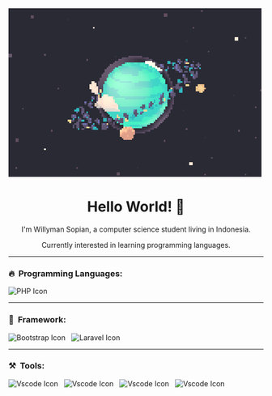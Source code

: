 <div>
    <img src="https://github.com/willymansopian/willymansopian/blob/main/assets/img/planet.gif" alt="Dashboard">
</div>

<h1 align="center"> Hello World! 👋 </h1>
<!-- ## Hello World! 👋 -->

<p align="center">I'm Willyman Sopian, a computer science student living in Indonesia.</p>

<p align="center">Currently interested in learning programming languages.</p>

<hr>

<h3>🔥&nbsp;&nbsp;Programming Languages: </h3>
<div>
    <img src="https://skillicons.dev/icons?i=php" alt="PHP Icon">&nbsp;&nbsp;
</div>

<hr>

<h3>🌱&nbsp;&nbsp;Framework: </h3>
<div>
    <img src="https://skillicons.dev/icons?i=bootstrap" alt="Bootstrap Icon">&nbsp;&nbsp;
    <img src="https://skillicons.dev/icons?i=laravel" alt="Laravel Icon">&nbsp;&nbsp;
</div>

<hr>

<h3>⚒️&nbsp;&nbsp;Tools: </h3>
<div>
    <img src="https://skillicons.dev/icons?i=vscode" alt="Vscode Icon">&nbsp;&nbsp;
    <img src="https://skillicons.dev/icons?i=discord" alt="Vscode Icon">&nbsp;&nbsp;
    <img src="https://skillicons.dev/icons?i=git" alt="Vscode Icon">&nbsp;&nbsp;
    <img src="https://skillicons.dev/icons?i=github" alt="Vscode Icon">&nbsp;&nbsp;
</div>

<!-- [![My Skills](https://skillicons.dev/icons?i=html,css,js,php,mysql,bootstrap,laravel,vscode,discord,git,github,ai,ps)](https://skillicons.dev) -->

<!-- [![My Skills](https://skillicons.dev/icons?i=php,bootstrap,laravel,vscode)](https://skillicons.dev) -->
